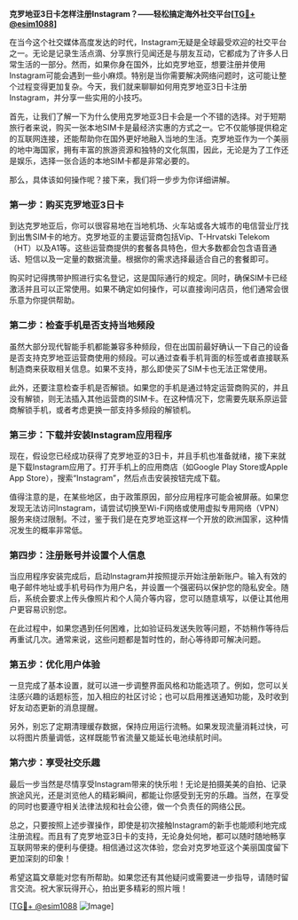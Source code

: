 **克罗地亚3日卡怎样注册Instagram？——轻松搞定海外社交平台[[TG💪+ @esim1088](https://t.me/s/esim1088)]**

在当今这个社交媒体高度发达的时代，Instagram无疑是全球最受欢迎的社交平台之一。无论是记录生活点滴、分享旅行见闻还是与朋友互动，它都成为了许多人日常生活的一部分。然而，如果你身在国外，比如克罗地亚，想要注册并使用Instagram可能会遇到一些小麻烦。特别是当你需要解决网络问题时，这可能让整个过程变得更加复杂。今天，我们就来聊聊如何用克罗地亚3日卡注册Instagram，并分享一些实用的小技巧。

首先，让我们了解一下为什么使用克罗地亚3日卡会是一个不错的选择。对于短期旅行者来说，购买一张本地SIM卡是最经济实惠的方式之一。它不仅能够提供稳定的互联网连接，还能帮助你在国外更好地融入当地的生活。克罗地亚作为一个美丽的地中海国家，拥有丰富的旅游资源和独特的文化氛围，因此，无论是为了工作还是娱乐，选择一张合适的本地SIM卡都是非常必要的。

那么，具体该如何操作呢？接下来，我们将一步步为你详细讲解。

### **第一步：购买克罗地亚3日卡**

到达克罗地亚后，你可以很容易地在当地机场、火车站或各大城市的电信营业厅找到出售SIM卡的地方。克罗地亚的主要运营商包括Vip、T-Hrvatski Telekom（HT）以及A1等。这些运营商提供的套餐各具特色，但大多数都会包含语音通话、短信以及一定量的数据流量。根据你的需求选择最适合自己的套餐即可。

购买时记得携带护照进行实名登记，这是国际通行的规定。同时，确保SIM卡已经激活并且可以正常使用。如果不确定如何操作，可以直接询问店员，他们通常会很乐意为你提供帮助。

### **第二步：检查手机是否支持当地频段**

虽然大部分现代智能手机都能兼容多种频段，但在出国前最好确认一下自己的设备是否支持克罗地亚运营商使用的频段。可以通过查看手机背面的标签或者直接联系制造商来获取相关信息。如果不支持，那么即使买了SIM卡也无法正常使用。

此外，还要注意检查手机是否解锁。如果您的手机是通过特定运营商购买的，并且没有解锁，则无法插入其他运营商的SIM卡。在这种情况下，您需要先联系原运营商解锁手机，或者考虑更换一部支持多频段的解锁机。

### **第三步：下载并安装Instagram应用程序**

现在，假设您已经成功获得了克罗地亚的3日卡，并且手机也准备就绪，接下来就是下载Instagram应用了。打开手机上的应用商店（如Google Play Store或Apple App Store），搜索“Instagram”，然后点击安装按钮完成下载。

值得注意的是，在某些地区，由于政策原因，部分应用程序可能会被屏蔽。如果您发现无法访问Instagram，请尝试切换至Wi-Fi网络或使用虚拟专用网络（VPN）服务来绕过限制。不过，鉴于我们是在克罗地亚这样一个开放的欧洲国家，这种情况发生的概率非常低。

### **第四步：注册账号并设置个人信息**

当应用程序安装完成后，启动Instagram并按照提示开始注册新账户。输入有效的电子邮件地址或手机号码作为用户名，并设置一个强密码以保护您的隐私安全。随后，系统会要求上传头像照片和个人简介等内容，您可以随意填写，以便让其他用户更容易识别您。

在此过程中，如果您遇到任何困难，比如验证码发送失败等问题，不妨稍作等待后再重试几次。通常来说，这些问题都是暂时性的，耐心等待即可解决问题。

### **第五步：优化用户体验**

一旦完成了基本设置，就可以进一步调整界面风格和功能选项了。例如，您可以关注感兴趣的话题标签，加入相应的社区讨论；也可以启用推送通知功能，及时收到好友动态更新的消息提醒。

另外，别忘了定期清理缓存数据，保持应用运行流畅。如果发现流量消耗过快，可以将图片质量调低，这样既能节省流量又能延长电池续航时间。

### **第六步：享受社交乐趣**

最后一步当然是尽情享受Instagram带来的快乐啦！无论是拍摄美美的自拍、记录旅途风光，还是浏览他人的精彩瞬间，都能让你感受到无穷的乐趣。当然，在享受的同时也要遵守相关法律法规和社会公德，做一个负责任的网络公民。

总之，只要按照上述步骤操作，即使是初次接触Instagram的新手也能顺利地完成注册流程。而且有了克罗地亚3日卡的支持，无论身处何地，都可以随时随地畅享互联网带来的便利与便捷。相信通过这次体验，您会对克罗地亚这个美丽国度留下更加深刻的印象！

希望这篇文章能对您有所帮助。如果您还有其他疑问或需要进一步指导，请随时留言交流。祝大家玩得开心，拍出更多精彩的照片哦！

[[TG💪+ @esim1088](https://t.me/s/esim1088) ![Image](https://i.postimg.cc/4NQfJmqS/Snipaste-2025-05-13-00-14-12.png)]